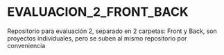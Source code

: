# EVALUACION_2_FRONT_BACK
Repositorio para evaluación 2, separado en 2 carpetas: Front y Back, son proyectos individuales, pero se suben al mismo repositorio por conveniencia
